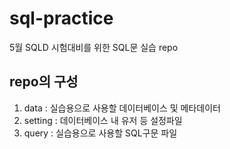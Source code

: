 # sql-practice
5월 SQLD 시험대비를 위한 SQL문 실습 repo

## repo의 구성
1. data : 실습용으로 사용할 데이터베이스 및 메타데이터
2. setting : 데이터베이스 내 유저 등 설정파일
3. query : 실습용으로 사용할 SQL구문 파일